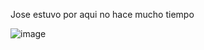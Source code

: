 Jose estuvo por aqui no hace mucho tiempo

![image](https://github.com/AlvaroGomez23/Entorns/assets/147045327/39ae2ec5-96d0-4148-9a4e-b1dcfb3ffe7c)
